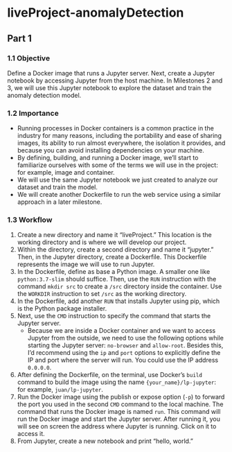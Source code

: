 # liveProject-anomalyDetection

## Part 1

### 1.1 Objective
Define a Docker image that runs a Jupyter server. Next, create a Jupyter notebook by accessing Jupyter from the host machine. In Milestones 2 and 3, we will use this Jupyter notebook to explore the dataset and train the anomaly detection model.

### 1.2 Importance
- Running processes in Docker containers is a common practice in the industry for many reasons, including the portability and ease of sharing images, its ability to run almost everywhere, the isolation it provides, and because you can avoid installing dependencies on your machine.
- By defining, building, and running a Docker image, we’ll start to familiarize ourselves with some of the terms we will use in the project: for example, image and container.
- We will use the same Jupyter notebook we just created to analyze our dataset and train the model.
- We will create another Dockerfile to run the web service using a similar approach in a later milestone.

### 1.3 Workflow

1. Create a new directory and name it “liveProject.” This location is the working directory and is where we will develop our project.
2. Within the directory, create a second directory and name it “jupyter.” Then, in the Jupyter directory, create a Dockerfile. This Dockerfile represents the image we will use to run Jupyter.
3. In the Dockerfile, define as base a Python image. A smaller one like `python:3.7-slim` should suffice. Then, use the `RUN` instruction with the command `mkdir src` to create a `/src` directory inside the container. Use the `WORKDIR` instruction to set `/src` as the working directory.
4. In the Dockerfile, add another `RUN` that installs Jupyter using pip, which is the Python package installer.
5. Next, use the `CMD` instruction to specify the command that starts the Jupyter server.
    - Because we are inside a Docker container and we want to access Jupyter from the outside, we need to use the following options while starting the Jupyter server: `no-browser` and `allow-root`. Besides this, I’d recommend using the `ip` and `port` options to explicitly define the IP and port where the server will run. You could use the IP address `0.0.0.0`.
6. After defining the Dockerfile, on the terminal, use Docker’s `build` command to build the image using the name `{your_name}/lp-jupyter`: for example, `juan/lp-jupyter`.
7. Run the Docker image using the publish or expose option (`-p`) to forward the port you used in the second `CMD` command to the local machine. The command that runs the Docker image is named `run`. This command will run the Docker image and start the Jupyter server. After running it, you will see on screen the address where Jupyter is running. Click on it to access it.
8. From Jupyter, create a new notebook and print “hello, world.”
